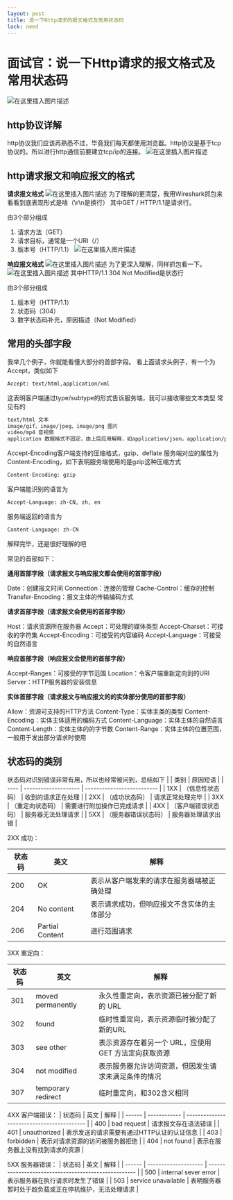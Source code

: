 ```yaml
---
layout: post
title: 说一下Http请求的报文格式及常用状态码
lock: need
---
```


# 面试官：说一下Http请求的报文格式及常用状态码

![在这里插入图片描述](https://img-blog.csdnimg.cn/20200903233131290.jpg?)
## http协议详解
http协议我们应该再熟悉不过，毕竟我们每天都使用浏览器。http协议是基于tcp协议的。所以进行http通信前要建立tcp/ip的连接。
![在这里插入图片描述](https://img-blog.csdnimg.cn/20190822205305242.PNG?)
## http请求报文和响应报文的格式
**请求报文格式**
![在这里插入图片描述](https://img-blog.csdnimg.cn/20190822223354538.PNG?)
为了理解的更清楚，我用Wireshark抓包来看看到底表现形式是啥（\r\n是换行）
其中GET / HTTP/1.1是请求行。

由3个部分组成
1. 请求方法（GET）
2. 请求目标，通常是一个URI（/）
3. 版本号（HTTP/1.1）
![在这里插入图片描述](https://img-blog.csdnimg.cn/20190822205442804.PNG?)

**响应报文格式**
![在这里插入图片描述](https://img-blog.csdnimg.cn/20190822223707561.PNG?)
为了更深入理解，同样抓包看一下。
![在这里插入图片描述](https://img-blog.csdnimg.cn/2019082220552683.PNG)
其中HTTP/1.1 304 Not Modified是状态行

由3个部分组成
1. 版本号（HTTP/1.1）
2. 状态码（304）
3.  数字状态码补充，原因描述（Not Modified）
## 常用的头部字段
我举几个例子，你就能看懂大部分的首部字段。
看上面请求头例子，有一个为Accept，类似如下

```xml
Accept: text/html,application/xml
```
这表明客户端通过type/subtype的形式告诉服务端，我可以接收哪些文本类型
常见有的

```xml
text/html 文本
image/gif、image/jpeg、image/png 图片
video/mp4 音视频
application 数据格式不固定，由上层应用解释，如application/json，application/pdf等
```

Accept-Encoding客户端支持的压缩格式，gzip、deflate
服务端对应的属性为Content-Encoding，如下表明服务端使用的是gzip这种压缩方式

```xml
Content-Encoding: gzip
```
客户端能识别的语言为
```xml
Accept-Language: zh-CN, zh, en
```

服务端返回的语言为

```xml
Content-Language: zh-CN
```
解释完毕，还是很好理解的吧

常见的首部如下：

**通用首部字段（请求报文与响应报文都会使用的首部字段）**

Date：创建报文时间
Connection：连接的管理
Cache-Control：缓存的控制
Transfer-Encoding：报文主体的传输编码方式


**请求首部字段（请求报文会使用的首部字段）**

Host：请求资源所在服务器
Accept：可处理的媒体类型
Accept-Charset：可接收的字符集
Accept-Encoding：可接受的内容编码
Accept-Language：可接受的自然语言


**响应首部字段（响应报文会使用的首部字段）**

Accept-Ranges：可接受的字节范围
Location：令客户端重新定向到的URI
Server：HTTP服务器的安装信息


**实体首部字段（请求报文与响应报文的的实体部分使用的首部字段）**

Allow：资源可支持的HTTP方法
Content-Type：实体主类的类型
Content-Encoding：实体主体适用的编码方式
Content-Language：实体主体的自然语言
Content-Length：实体主体的的字节数
Content-Range：实体主体的位置范围，一般用于发出部分请求时使用

## 状态码的类别
状态码对识别错误非常有用，所以也经常被问到，总结如下
|      | 类别                 | 原因短语                   |
| ---- | -------------------- | -------------------------- |
| 1XX  | （信息性状态码）     | 收到的请求正在处理         |
| 2XX  | （成功状态码）       | 请求正常处理完毕           |
| 3XX  | （重定向状态码）     | 需要进行附加操作已完成请求 |
| 4XX  | （客户端错误状态码） | 服务器无法处理请求         |
| 5XX  | （服务器错误状态码） | 服务器处理请求出错         |

2XX 成功：

| 状态码 | 英文            | 解释                                       |
| ------ | --------------- | ------------------------------------------ |
| 200    | OK              | 表示从客户端发来的请求在服务器端被正确处理 |
| 204    | No content      | 表示请求成功，但响应报文不含实体的主体部分 |
| 206    | Partial Content | 进行范围请求                               |
3XX 重定向：

| 状态码 | 英文               | 解释                                                  |
| ------ | ------------------ | ----------------------------------------------------- |
| 301    | moved permanently  | 永久性重定向，表示资源已被分配了新的 URL              |
| 302    | found              | 临时性重定向，表示资源临时被分配了新的URL             |
| 303    | see other          | 表示资源存在着另一个 URL，应使用 GET 方法定向获取资源 |
| 304    | not modified       | 表示服务器允许访问资源，但因发生请求未满足条件的情况  |
| 307    | temporary redirect | 临时重定向，和302含义相同                             |
4XX 客户端错误：
| 状态码 | 英文         | 解释                                       |
| ------ | ------------ | ------------------------------------------ |
| 400    | bad request  | 请求报文存在语法错误                       |
| 401    | unauthorized | 表示发送的请求需要有通过HTTP认证的认证信息 |
| 403    | forbidden    | 表示对请求资源的访问被服务器拒绝           |
| 404    | not found    | 表示在服务器上没有找到请求的资源           |

5XX 服务器错误：
| 状态码 | 英文                 | 解释                                                 |
| ------ | -------------------- | ---------------------------------------------------- |
| 500    | internal sever error | 表示服务器在执行请求时发生了错误                     |
| 503    | service unavailable  | 表明服务器暂时处于超负载或正在停机维护，无法处理请求 |